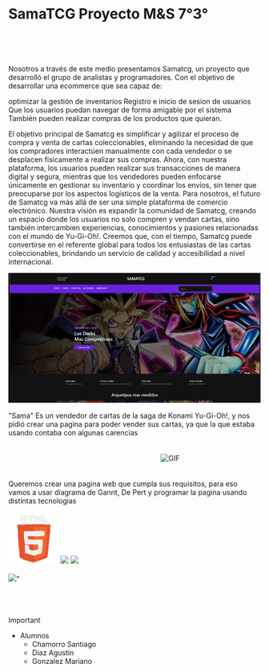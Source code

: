 <h1>SamaTCG Proyecto M&S 7°3°</h1>
<br>
<br>
<br>

Nosotros a través de este medio presentamos Samatcg, un proyecto que desarrolló el grupo de analistas y programadores. Con el objetivo de desarrollar una ecommerce que sea capaz de:

optimizar la gestión de inventarios 
Registro e inicio de sesion de usuarios
Que los usuarios puedan navegar de forma amigable por el sistema
También pueden realizar compras de los productos que quieran.
	
El objetivo principal de Samatcg es simplificar y agilizar el proceso de compra y venta de cartas coleccionables, eliminando la necesidad de que los compradores interactúen manualmente con cada vendedor o se desplacen físicamente a realizar sus compras. Ahora, con nuestra plataforma, los usuarios pueden realizar sus transacciones de manera digital y segura, mientras que los vendedores pueden enfocarse únicamente en gestionar su inventario y coordinar los envíos, sin tener que preocuparse por los aspectos logísticos de la venta.
Para nosotros, el futuro de Samatcg va más allá de ser una simple plataforma de comercio electrónico. Nuestra visión es expandir la comunidad de Samatcg, creando un espacio donde los usuarios no solo compren y vendan cartas, sino también intercambien experiencias, conocimientos y pasiones relacionadas con el mundo de Yu-Gi-Oh!. Creemos que, con el tiempo, Samatcg puede convertirse en el referente global para todos los entusiastas de las cartas coleccionables, brindando un servicio de calidad y accesibilidad a nivel internacional.



![Logo de mi proyecto](img/_titulo.png)

"Sama" Es un vendedor de cartas de la saga de Konami Yu-Gi-Oh!, y nos pidió crear una pagina para poder vender sus cartas, ya que la que estaba usando contaba con algunas carencias
<br>
<br>
<br>
<img align="right" alt="GIF" src="https://images.yodibujo.es/_uploads/_tiny_galerie/20090624/yu-gi-oh-animado1-source_cxd.gif" width="200"/>
<br>
<br>
<br>
Queremos crear una pagina web que cumpla sus requisitos, para eso vamos a usar diagrama de Gannt, De Pert y programar la pagina usando distintas tecnologias
<br>
<br>
<img src="https://raw.githubusercontent.com/oscarvalenzuela25/oscarvalenzuela25/main/html.gif" width="100"/>
<img src="https://brandslogos.com/wp-content/uploads/images/large/css-logo.png" width="70"/>
<img src="https://static.vecteezy.com/system/resources/previews/027/127/463/original/javascript-logo-javascript-icon-transparent-free-png.png" width="100"/>
<br>
<br>
<img src="https://upload.wikimedia.org/wikipedia/commons/8/87/Sql_data_base_with_logo.png" width="150"/>"
<br>
<br>
<br>
<br>
> [!IMPORTANT]
> - Alumnos
>    - Chamorro Santiago
>    - Diaz Agustin
>    - Gonzalez Mariano 
